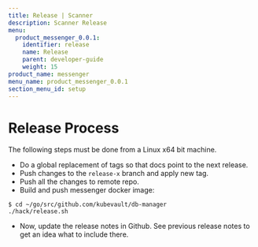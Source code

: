 ```yaml
---
title: Release | Scanner
description: Scanner Release
menu:
  product_messenger_0.0.1:
    identifier: release
    name: Release
    parent: developer-guide
    weight: 15
product_name: messenger
menu_name: product_messenger_0.0.1
section_menu_id: setup
---
```

# Release Process

The following steps must be done from a Linux x64 bit machine.

- Do a global replacement of tags so that docs point to the next release.
- Push changes to the `release-x` branch and apply new tag.
- Push all the changes to remote repo.
- Build and push messenger docker image:

```console
$ cd ~/go/src/github.com/kubevault/db-manager
./hack/release.sh
```

- Now, update the release notes in Github. See previous release notes to get an idea what to include there.
